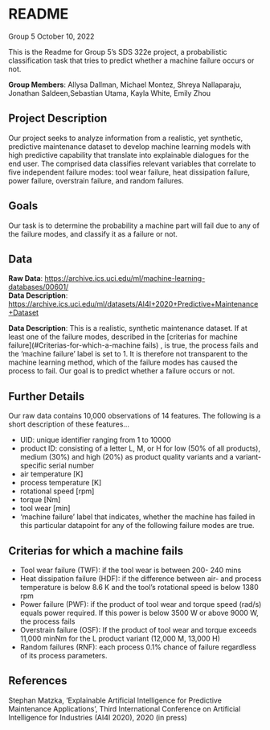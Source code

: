 README
================
Group 5
October 10, 2022

This is the Readme for Group 5’s SDS 322e project, a probabilistic
classification task that tries to predict whether a machine failure
occurs or not.

**Group Members**: Allysa Dallman, Michael Montez, Shreya Nallaparaju,
Jonathan Saldeen,Sebastian Utama, Kayla White, Emily Zhou

## **Project Description**

Our project seeks to analyze information from a realistic, yet
synthetic, predictive maintenance dataset to develop machine learning
models with high predictive capability that translate into explainable
dialogues for the end user. The comprised data classifies relevant
variables that correlate to five independent failure modes: tool wear
failure, heat dissipation failure, power failure, overstrain failure,
and random failures.

## **Goals**

Our task is to determine the probability a machine part will fail due to
any of the failure modes, and classify it as a failure or not.

## **Data**

**Raw Data**:
<https://archive.ics.uci.edu/ml/machine-learning-databases/00601/>  
**Data Description**:
<https://archive.ics.uci.edu/ml/datasets/AI4I+2020+Predictive+Maintenance+Dataset>

**Data Description**: This is a realistic, synthetic maintenance
dataset. If at least one of the failure modes, described in the [criterias for machine failure](#Criterias-for-which-a-machine fails) ,
is true, the process fails and the ‘machine failure’ label
is set to 1. It is therefore not transparent to the machine learning
method, which of the failure modes has caused the process to fail. Our
goal is to predict whether a failure occurs or not.

## Further Details

Our raw data contains 10,000 observations of 14 features. The following
is a short description of these features…  
- UID: unique identifier ranging from 1 to 10000  
- product ID: consisting of a letter L, M, or H for low (50% of all
products), medium (30%) and high (20%) as product quality variants and a
variant-specific serial number  
- air temperature \[K\]  
- process temperature \[K\]  
- rotational speed \[rpm\]  
- torque \[Nm\]  
- tool wear \[min\]  
- ‘machine failure’ label that indicates, whether the machine has failed
in this particular datapoint for any of the following failure modes are
true.

## **Criterias for which a machine fails**  
- Tool wear failure (TWF): if the tool wear is between 200- 240 mins  
- Heat dissipation failure (HDF): if the difference between air- and
process temperature is below 8.6 K and the tool’s rotational speed is
below 1380 rpm  
- Power failure (PWF): if the product of tool wear and torque speed
(rad/s) equals power required. If this power is below 3500 W or above
9000 W, the process fails  
- Overstrain failure (OSF): If the product of tool wear and torque
exceeds 11,000 minNm for the L product variant (12,000 M, 13,000 H)  
- Random failures (RNF): each process 0.1% chance of failure regardless
of its process parameters.

## **References**

Stephan Matzka, ‘Explainable Artificial Intelligence for Predictive
Maintenance Applications’, Third International Conference on Artificial
Intelligence for Industries (AI4I 2020), 2020 (in press)
